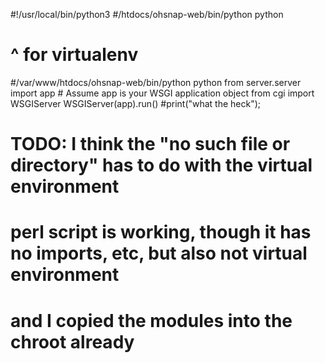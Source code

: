 #!/usr/local/bin/python3
#/htdocs/ohsnap-web/bin/python python

# ^ for virtualenv

#/var/www/htdocs/ohsnap-web/bin/python python
from server.server import app # Assume app is your WSGI application object
from cgi import WSGIServer
WSGIServer(app).run()
#print("what the heck");

# TODO: I think the "no such file or directory" has to do with the virtual environment

# perl script is working, though it has no imports, etc, but also not virtual environment

# and I copied the modules into the chroot already
